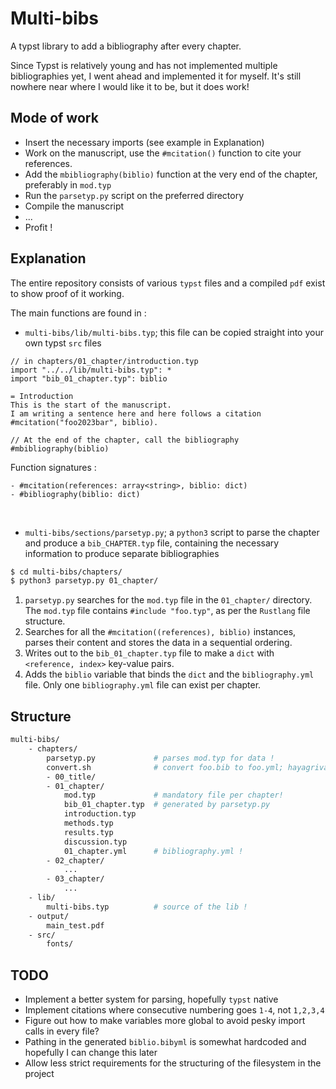 # Multi-bibs
A typst library to add a bibliography after every chapter.

Since Typst is relatively young and has not implemented multiple bibliographies yet, I went ahead and implemented it for myself.
It's still nowhere near where I would like it to be, but it does work!

## Mode of work
- Insert the necessary imports (see example in Explanation)
- Work on the manuscript, use the `#mcitation()` function to cite your references.
- Add the `mbibliography(biblio)` function at the very end of the chapter, preferably in `mod.typ`
- Run the `parsetyp.py` script on the preferred directory
- Compile the manuscript
- ... 
- Profit !

## Explanation 
The entire repository consists of various `typst` files and a compiled `pdf` exist to show proof of it working.

The main functions are found in : 
- `multi-bibs/lib/multi-bibs.typ`; this file can be copied straight into your own typst `src` files
```typst
// in chapters/01_chapter/introduction.typ
import "../../lib/multi-bibs.typ": *
import "bib_01_chapter.typ": biblio

= Introduction
This is the start of the manuscript.
I am writing a sentence here and here follows a citation #mcitation("foo2023bar", biblio).

// At the end of the chapter, call the bibliography
#mbibliography(biblio)
```
Function signatures :

    - #mcitation(references: array<string>, biblio: dict)
    - #bibliography(biblio: dict)
</br>

- `multi-bibs/sections/parsetyp.py`; a `python3` script to parse the chapter and produce a `bib_CHAPTER.typ` file, containing the necessary information to produce separate bibliographies
```bash
$ cd multi-bibs/chapters/
$ python3 parsetyp.py 01_chapter/
```
1. `parsetyp.py` searches for the `mod.typ` file in the `01_chapter/` directory. The `mod.typ` file contains `#include "foo.typ"`, as per the `Rustlang` file structure.
2. Searches for all the `#mcitation((references), biblio)` instances, parses their content and stores the data in a sequential ordering.
3. Writes out to the `bib_01_chapter.typ` file to make a `dict` with `<reference, index>` key-value pairs. 
4. Adds the `biblio` variable that binds the `dict` and the `bibliography.yml` file. Only one `bibliography.yml` file can exist per chapter.





## Structure
```bash
multi-bibs/ 
    - chapters/
        parsetyp.py             # parses mod.typ for data !
        convert.sh              # convert foo.bib to foo.yml; hayagriva dependency !
        - 00_title/  
        - 01_chapter/
            mod.typ             # mandatory file per chapter!
            bib_01_chapter.typ  # generated by parsetyp.py
            introduction.typ 
            methods.typ 
            results.typ 
            discussion.typ 
            01_chapter.yml      # bibliography.yml !
        - 02_chapter/  
            ...
        - 03_chapter/
            ...
    - lib/
        multi-bibs.typ          # source of the lib !
    - output/
        main_test.pdf
    - src/
        fonts/
```



## TODO
- Implement a better system for parsing, hopefully `typst` native
- Implement citations where consecutive numbering goes `1-4`, not `1,2,3,4`
- Figure out how to make variables more global to avoid pesky import calls in every file?
- Pathing in the generated `biblio.bibyml` is somewhat hardcoded and hopefully I can change this later
- Allow less strict requirements for the structuring of the filesystem in the project
